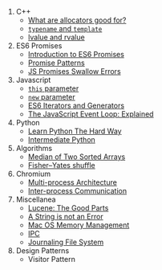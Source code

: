 1. C++
   * [What are allocators good for?](http://www.drdobbs.com/the-standard-librarian-what-are-allocato/184403759)
   * [`typename` and `template`](http://stackoverflow.com/questions/610245/where-and-why-do-i-have-to-put-the-template-and-typename-keywords)
   * [lvalue and rvalue](http://eli.thegreenplace.net/2011/12/15/understanding-lvalues-and-rvalues-in-c-and-c)
2. ES6 Promises  
   * [Introduction to ES6 Promises](http://jamesknelson.com/grokking-es6-promises-the-four-functions-you-need-to-avoid-callback-hell/)
   * [Promise Patterns](https://www.promisejs.org/patterns/)
   * [JS Promises Swallow Errors](http://jamesknelson.com/are-es6-promises-swallowing-your-errors/)
3. Javascript
   * [`this` parameter](https://www.safaribooksonline.com/library/view/javascript-the-good/9780596517748/ch04s03.html)
   * [`new` parameter](http://stackoverflow.com/questions/1646698/what-is-the-new-keyword-in-javascript)
   * [ES6 Iterators and Generators](https://developer.mozilla.org/en-US/docs/Web/JavaScript/Guide/Iterators_and_Generators)
   * [The JavaScript Event Loop: Explained](http://blog.carbonfive.com/2013/10/27/the-javascript-event-loop-explained/)
4. Python
   * [Learn Python The Hard Way](http://learnpythonthehardway.org/book/)  
   * [Intermediate Python](http://book.pythontips.com/en/latest/)
5. Algorithms
   * [Median of Two Sorted Arrays](http://www.drdobbs.com/parallel/finding-the-median-of-two-sorted-arrays/240169222)
   * [Fisher–Yates shuffle](https://en.wikipedia.org/wiki/Fisher%E2%80%93Yates_shuffle)
6. Chromium
   * [Multi-process Architecture](https://www.chromium.org/developers/design-documents/multi-process-architecture)
   * [Inter-process Communication](https://www.chromium.org/developers/design-documents/inter-process-communication)
7. Miscellanea
   * [Lucene: The Good Parts](http://blog.parsely.com/post/1691/lucene/)
   * [A String is not an Error](http://www.devthought.com/2011/12/22/a-string-is-not-an-error/)
   * [Mac OS Memory Management](https://en.wikipedia.org/wiki/Mac_OS_memory_management)
   * [IPC](https://en.wikipedia.org/wiki/Inter-process_communication)
   * [Journaling File System](https://en.wikipedia.org/wiki/Journaling_file_system)
8. Design Patterns 
   * Visitor Pattern
